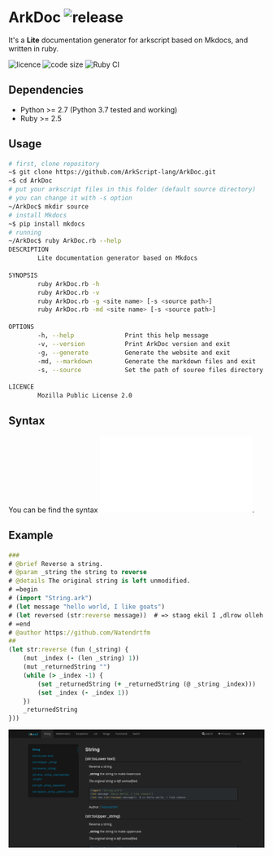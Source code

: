 # ArkDoc ![release](https://img.shields.io/github/v/release/ArkScript-lang/ArkDoc)

It's a **Lite** documentation generator for arkscript based on Mkdocs, and written in ruby.

![licence](https://img.shields.io/badge/licence-MPL%202.0-2)
![code size](https://img.shields.io/github/languages/code-size/ArkScript-lang/ArkDoc)
![Ruby CI](https://github.com/ArkScript-lang/ArkDoc/workflows/Ruby%20CI/badge.svg)

## Dependencies

* Python >= 2.7 (Python 3.7 tested and working)
* Ruby >= 2.5

## Usage

```bash
# first, clone repository
~$ git clone https://github.com/ArkScript-lang/ArkDoc.git
~$ cd ArkDoc
# put your arkscript files in this folder (default source directory)
# you can change it with -s option
~/ArkDoc$ mkdir source
# install Mkdocs
~$ pip install mkdocs
# running
~/ArkDoc$ ruby ArkDoc.rb --help
DESCRIPTION
      	Lite documentation generator based on Mkdocs

SYNOPSIS
        ruby ArkDoc.rb -h
        ruby ArkDoc.rb -v
        ruby ArkDoc.rb -g <site name> [-s <source path>]
        ruby ArkDoc.rb -md <site name> [-s <source path>]

OPTIONS
        -h, --help              Print this help message
        -v, --version           Print ArkDoc version and exit
        -g, --generate          Generate the website and exit
        -md, --markdown         Generate the markdown files and exit
        -s, --source            Set the path of souree files directory

LICENCE
        Mozilla Public License 2.0
```

## Syntax
You can be find the syntax ![here](./Syntax.md).

## Example
```clojure
###
# @brief Reverse a string.
# @param _string the string to reverse
# @details The original string is left unmodified.
# =begin
# (import "String.ark")
# (let message "hello world, I like goats")
# (let reversed (str:reverse message))  # => staog ekil I ,dlrow olleh
# =end
# @author https://github.com/Natendrtfm
##
(let str:reverse (fun (_string) {
    (mut _index (- (len _string) 1))
    (mut _returnedString "")
    (while (> _index -1) {
        (set _returnedString (+ _returnedString (@ _string _index)))
        (set _index (- _index 1))
    })
    _returnedString
}))
```

![string](./images/example.png)